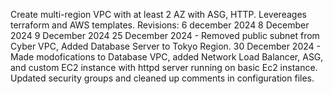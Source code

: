 Create multi-region VPC with at least 2 AZ with ASG, HTTP. Levereages terraform and AWS templates. 
Revisions: 
6 december 2024 
8 December 2024
9 December 2024
25 December 2024 - Removed public subnet from Cyber VPC, Added Database Server to Tokyo Region.
30 December 2024 - Made modofications to Database VPC, added Network Load Balancer, ASG, and custom EC2 instance with httpd server running on basic Ec2 instance. Updated security groups and cleaned up comments in configuration files.